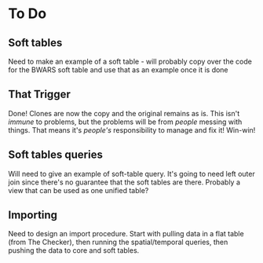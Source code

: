 # To Do

## Soft tables
Need to make an example of a soft table - will probably copy over the code for the BWARS soft table and use that as an example once it is done

## That Trigger
Done! Clones are now the copy and the original remains as is. This isn't *immune* to problems, but the problems will be from *people* messing with things. That means it's *people's* responsibility to manage and fix it! Win-win!

## Soft tables queries
Will need to give an example of soft-table query. It's going to need left outer join since there's no guarantee that the soft tables are there. Probably a view that can be used as one unified table?

## Importing
Need to design an import procedure. Start with pulling data in a flat table (from The Checker), then running the spatial/temporal queries, then pushing the data to core and soft tables.